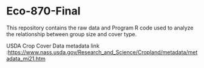 # Eco-870-Final

This repository contains the raw data and Program R code used to analyze the relationship between group size and cover type. 


USDA Crop Cover Data metadata link :https://www.nass.usda.gov/Research_and_Science/Cropland/metadata/metadata_mi21.htm
